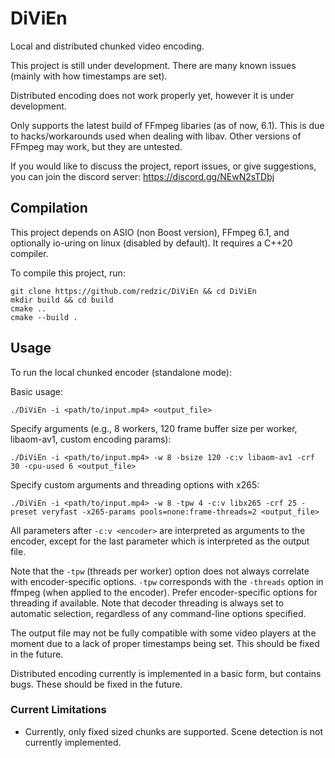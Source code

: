# DiViEn

Local and distributed chunked video encoding.

This project is still under development. There are
many known issues (mainly with how timestamps are set).

Distributed encoding does not work properly yet,
however it is under development.

Only supports the latest build of FFmpeg libaries (as of now, 6.1).
This is due to hacks/workarounds used when dealing with
libav. Other versions of FFmpeg may work, but they are untested.

If you would like to discuss the project, report issues, or
give suggestions, you can join the discord server: https://discord.gg/NEwN2sTDbj

## Compilation

This project depends on ASIO (non Boost version), FFmpeg 6.1, and optionally io-uring on linux (disabled by default). It requires a C++20 compiler.

To compile this project, run:

```
git clone https://github.com/redzic/DiViEn && cd DiViEn
mkdir build && cd build
cmake ..
cmake --build .
```

## Usage

To run the local chunked encoder (standalone mode):

Basic usage:

```
./DiViEn -i <path/to/input.mp4> <output_file>
```

Specify arguments (e.g., 8 workers, 120 frame buffer size per worker, libaom-av1, custom encoding params):

```
./DiViEn -i <path/to/input.mp4> -w 8 -bsize 120 -c:v libaom-av1 -crf 30 -cpu-used 6 <output_file>
```

Specify custom arguments and threading options with x265:

```
./DiViEn -i <path/to/input.mp4> -w 8 -tpw 4 -c:v libx265 -crf 25 -preset veryfast -x265-params pools=none:frame-threads=2 <output_file>
```

All parameters after `-c:v <encoder>` are interpreted as arguments to the encoder, except for the last parameter which is interpreted as the output file.

Note that the `-tpw` (threads per worker) option does not always correlate with encoder-specific options. `-tpw` corresponds with the `-threads` option in ffmpeg (when applied to the encoder). Prefer encoder-specific options for threading if available. Note that decoder threading is always set to automatic selection, regardless of any command-line options specified.

The output file may not be fully compatible with some video players at the moment due to
a lack of proper timestamps being set. This should be fixed in the future.

Distributed encoding currently is implemented in a basic form, but contains bugs. These should be fixed in the future.

### Current Limitations

- Currently, only fixed sized chunks are supported. Scene detection is not currently implemented.
